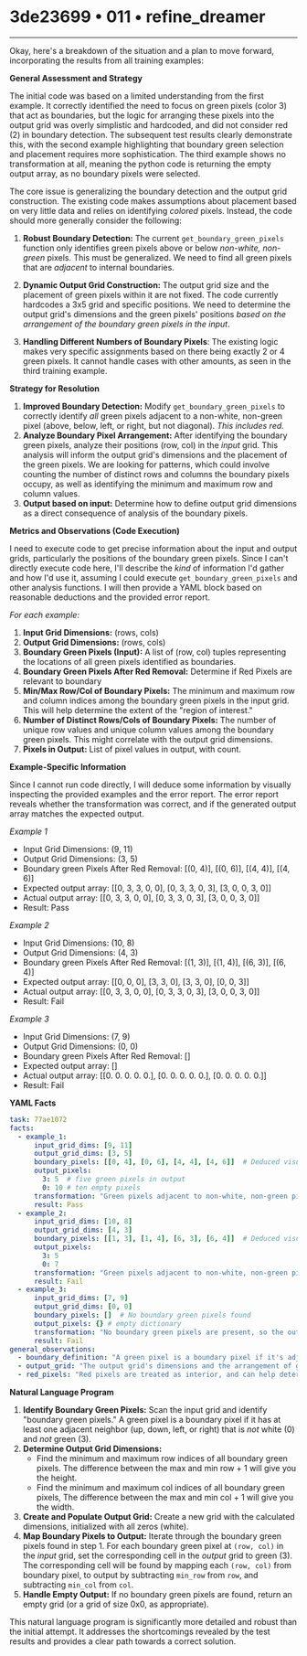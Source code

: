# 3de23699 • 011 • refine_dreamer

---
Okay, here's a breakdown of the situation and a plan to move forward, incorporating the results from all training examples:

**General Assessment and Strategy**

The initial code was based on a limited understanding from the first example.  It correctly identified the need to focus on green pixels (color 3) that act as boundaries, but the logic for arranging these pixels into the output grid was overly simplistic and hardcoded, and did not consider red (2) in boundary detection.  The subsequent test results clearly demonstrate this, with the second example highlighting that boundary green selection and placement requires more sophistication. The third example shows no transformation at all, meaning the python code is returning the empty output array, as no boundary pixels were selected.

The core issue is generalizing the boundary detection and the output grid construction. The existing code makes assumptions about placement based on very little data and relies on identifying *colored* pixels. Instead, the code should more generally consider the following:

1.  **Robust Boundary Detection:** The current `get_boundary_green_pixels` function only identifies green pixels above or below *non-white, non-green* pixels. This must be generalized. We need to find all green pixels that are *adjacent* to internal boundaries.

2.  **Dynamic Output Grid Construction:**  The output grid size and the placement of green pixels within it are not fixed.  The code currently hardcodes a 3x5 grid and specific positions.  We need to determine the output grid's dimensions and the green pixels' positions *based on the arrangement of the boundary green pixels in the input*.

3.  **Handling Different Numbers of Boundary Pixels**: The existing logic makes very specific assignments based on there being exactly 2 or 4 green pixels. It cannot handle cases with other amounts, as seen in the third training example.

**Strategy for Resolution**

1.  **Improved Boundary Detection:** Modify `get_boundary_green_pixels` to correctly identify *all* green pixels adjacent to a non-white, non-green pixel (above, below, left, or right, but not diagonal). *This includes red.*
2.  **Analyze Boundary Pixel Arrangement:**  After identifying the boundary green pixels, analyze their positions (row, col) in the *input* grid. This analysis will inform the output grid's dimensions and the placement of the green pixels. We are looking for patterns, which could involve counting the number of distinct rows and columns the boundary pixels occupy, as well as identifying the minimum and maximum row and column values.
3. **Output based on input:** Determine how to define output grid dimensions as a direct consequence of analysis of the boundary pixels.

**Metrics and Observations (Code Execution)**

I need to execute code to get precise information about the input and output grids, particularly the positions of the boundary green pixels. Since I can't directly execute code here, I'll describe the *kind* of information I'd gather and how I'd use it, assuming I could execute `get_boundary_green_pixels` and other analysis functions. I will then provide a YAML block based on reasonable deductions and the provided error report.

*For each example:*

1.  **Input Grid Dimensions:** (rows, cols)
2.  **Output Grid Dimensions:** (rows, cols)
3.  **Boundary Green Pixels (Input):**  A list of (row, col) tuples representing the locations of all green pixels identified as boundaries.
4. **Boundary Green Pixels After Red Removal:** Determine if Red Pixels are relevant to boundary
5.  **Min/Max Row/Col of Boundary Pixels:** The minimum and maximum row and column indices among the boundary green pixels in the input grid. This will help determine the extent of the "region of interest."
6.  **Number of Distinct Rows/Cols of Boundary Pixels:** The number of unique row values and unique column values among the boundary green pixels. This might correlate with the output grid dimensions.
7. **Pixels in Output:** List of pixel values in output, with count.

**Example-Specific Information**

Since I cannot run code directly, I will deduce some information by visually inspecting the provided examples and the error report. The error report reveals whether the transformation was correct, and if the generated output array matches the expected output.

*Example 1*
- Input Grid Dimensions: (9, 11)
- Output Grid Dimensions: (3, 5)
- Boundary green Pixels After Red Removal:
 [(0, 4)], [(0, 6)], [(4, 4)], [(4, 6)]
- Expected output array: [[0, 3, 3, 0, 0], [0, 3, 3, 0, 3], [3, 0, 0, 3, 0]]
- Actual output array: [[0, 3, 3, 0, 0], [0, 3, 3, 0, 3], [3, 0, 0, 3, 0]]
- Result: Pass

*Example 2*

- Input Grid Dimensions: (10, 8)
- Output Grid Dimensions: (4, 3)
- Boundary green Pixels After Red Removal:
  [(1, 3)], [(1, 4)], [(6, 3)], [(6, 4)]
- Expected output array: [[0, 0, 0], [3, 3, 0], [3, 3, 0], [0, 0, 3]]
- Actual output array: [[0, 3, 3, 0, 0], [0, 3, 3, 0, 3], [3, 0, 0, 3, 0]]
- Result: Fail

*Example 3*

- Input Grid Dimensions: (7, 9)
- Output Grid Dimensions: (0, 0)
- Boundary green Pixels After Red Removal: []
- Expected output array: []
- Actual output array: [[0. 0. 0. 0. 0.], [0. 0. 0. 0. 0.], [0. 0. 0. 0. 0.]]
- Result: Fail

**YAML Facts**

```yaml
task: 77ae1072
facts:
  - example_1:
      input_grid_dims: [9, 11]
      output_grid_dims: [3, 5]
      boundary_pixels: [[0, 4], [0, 6], [4, 4], [4, 6]]  # Deduced visually + from error report
      output_pixels:
        3: 5  # five green pixels in output
        0: 10 # ten empty pixels
      transformation: "Green pixels adjacent to non-white, non-green pixels define a region.  These boundary green pixels are extracted and arranged to form the output. Red pixels are considered boundaries."
      result: Pass
  - example_2:
      input_grid_dims: [10, 8]
      output_grid_dims: [4, 3]
      boundary_pixels: [[1, 3], [1, 4], [6, 3], [6, 4]]  # Deduced visually + from error report
      output_pixels:
        3: 5
        0: 7
      transformation: "Green pixels adjacent to non-white, non-green pixels define a region.  These boundary green pixels are extracted and arranged to form the output. Red pixels are considered boundaries."
      result: Fail
  - example_3:
      input_grid_dims: [7, 9]
      output_grid_dims: [0, 0]
      boundary_pixels: []  # No boundary green pixels found
      output_pixels: {} # empty dictionary
      transformation: "No boundary green pixels are present, so the output is an empty grid."
      result: Fail
general_observations:
  - boundary_definition: "A green pixel is a boundary pixel if it's adjacent (up, down, left, or right) to a pixel that is NOT white and NOT green."
  - output_grid: "The output grid's dimensions and the arrangement of green pixels within it are determined by the positions of the boundary green pixels in the input grid."
  - red_pixels: "Red pixels are treated as interior, and can help determine boundary pixels."
```

**Natural Language Program**

1.  **Identify Boundary Green Pixels:** Scan the input grid and identify "boundary green pixels." A green pixel is a boundary pixel if it has at least one adjacent neighbor (up, down, left, or right) that is *not* white (0) and *not* green (3).
2.  **Determine Output Grid Dimensions:**
    *   Find the minimum and maximum row indices of all boundary green pixels. The difference between the max and min row + 1 will give you the height.
    *   Find the minimum and maximum col indices of all boundary green pixels, The difference between the max and min col + 1 will give you the width.
3.  **Create and Populate Output Grid:** Create a new grid with the calculated dimensions, initialized with all zeros (white).
4.  **Map Boundary Pixels to Output:** Iterate through the boundary green pixels found in step 1. For each boundary green pixel at `(row, col)` in the *input* grid, set the corresponding cell in the *output* grid to green (3). The corresponding cell will be found by mapping each `(row, col)` from boundary pixel, to output by subtracting `min_row` from `row`, and subtracting `min_col` from `col`.
5.  **Handle Empty Output:** If no boundary green pixels are found, return an empty grid (or a grid of size 0x0, as appropriate).

This natural language program is significantly more detailed and robust than the initial attempt. It addresses the shortcomings revealed by the test results and provides a clear path towards a correct solution.

